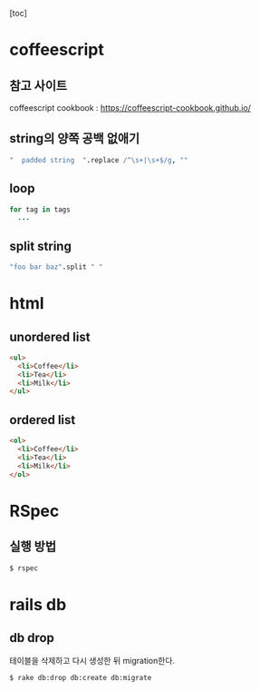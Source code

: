 [toc]

# coffeescript

## 참고 사이트

coffeescript cookbook : https://coffeescript-cookbook.github.io/

## string의 양쪽 공백 없애기

```coffeescript
"  padded string  ".replace /^\s+|\s+$/g, ""
```

## loop

```coffeescript
for tag in tags
  ...
```

## split string

```coffeescript
"foo bar baz".split " "
```

# html

## unordered list

```html
<ul>
  <li>Coffee</li>
  <li>Tea</li>
  <li>Milk</li>
</ul>
```

## ordered list

```html
<ol>
  <li>Coffee</li>
  <li>Tea</li>
  <li>Milk</li>
</ol>
```

# RSpec

## 실행 방법

```sh
$ rspec
```

# rails db

## db drop

테이블을 삭제하고 다시 생성한 뒤 migration한다.

```sh
$ rake db:drop db:create db:migrate
```

